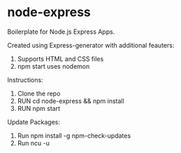 # node-express
Boilerplate for Node.js Express Apps.

Created using Express-generator with additional feauters:
1) Supports HTML and CSS files
2) npm start uses nodemon 

Instructions:        
1) Clone the repo                                             
2) RUN cd node-express && npm install                
3) RUN npm start

Update Packages:    
1) Run npm install -g npm-check-updates    
2) Run ncu -u 
